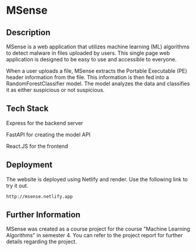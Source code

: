 # MSense

## Description

MSense is a web application that utilizes machine learning (ML) algorithms to detect malware in files uploaded by users. This single page web application is designed to be easy to use and accessible to everyone.

When a user uploads a file, MSense extracts the Portable Executable (PE) header information from the file. This information is then fed into a RandomForestClassifier model. The model analyzes the data and classifies it as either suspicious or not suspicious.

## Tech Stack

Express for the backend server

FastAPI for creating the model API

React.JS for the frontend


## Deployment

The website is deployed using Netlify and render. Use the following link to try it out.

```
http://msense.netlify.app
```

## Further Information

MSense was created as a course project for the course "Machine Learning Algorithms" in semester 4. You can refer to the project report for further details regarding the project.
